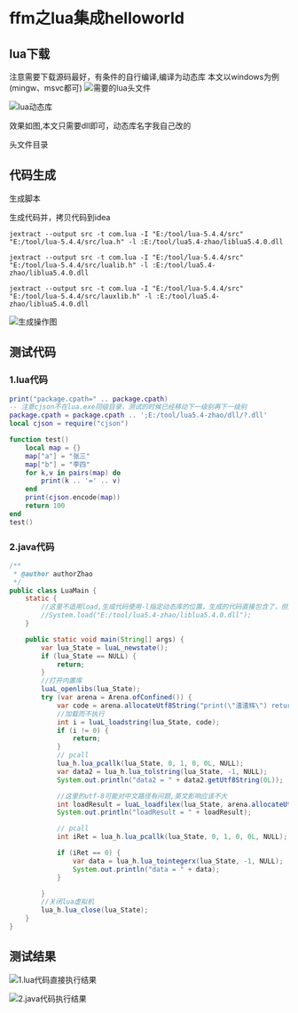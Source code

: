# ffm之lua集成helloworld

## lua下载

注意需要下载源码最好，有条件的自行编译,编译为动态库 本文以windows为例(mingw、msvc都可)
![需要的lua头文件](https://opadmin.pingyuanren.top/file/png/2024/841614b5e3b149a1a8febbc3b8aafb40.png)

![lua动态库](https://opadmin.pingyuanren.top/file/png/2024/2dc5fdf7416840738d9c038c2293ab78.png)

效果如图,本文只需要dll即可，动态库名字我自己改的

头文件目录


## 代码生成
生成脚本

生成代码并，拷贝代码到idea

```
jextract --output src -t com.lua -I "E:/tool/lua-5.4.4/src" "E:/tool/lua-5.4.4/src/lua.h" -l :E:/tool/lua5.4-zhao/liblua5.4.0.dll

jextract --output src -t com.lua -I "E:/tool/lua-5.4.4/src" "E:/tool/lua-5.4.4/src/lualib.h" -l :E:/tool/lua5.4-zhao/liblua5.4.0.dll

jextract --output src -t com.lua -I "E:/tool/lua-5.4.4/src" "E:/tool/lua-5.4.4/src/lauxlib.h" -l :E:/tool/lua5.4-zhao/liblua5.4.0.dll
```

![生成操作图](https://opadmin.pingyuanren.top/file/png/2024/9677d50e519045eba35dff8f874a4fb2.png)

## 测试代码

### 1.lua代码
```lua
print("package.cpath=" .. package.cpath)
-- 注意cjson不在lua.exe同级目录，测试的时候已经移动下一级别再下一级别
package.cpath = package.cpath .. ';E:/tool/lua5.4-zhao/dll/?.dll'
local cjson = require("cjson")

function test()
    local map = {}
    map["a"] = "张三"
    map["b"] = "李四"
    for k,v in pairs(map) do
        print(k .. '=' .. v)
    end
    print(cjson.encode(map))
    return 100
end
test()
```
### 2.java代码

```java
/**
 * @author authorZhao
 */
public class LuaMain {
    static {
        //这里不适用load,生成代码使用-l指定动态库的位置，生成的代码直接包含了，但是这种方式用的是绝对路径，使用SymbolLookup.libraryLookup
        //System.load("E:/tool/lua5.4-zhao/liblua5.4.0.dll");
    }

    public static void main(String[] args) {
        var lua_State = luaL_newstate();
        if (lua_State == NULL) {
            return;
        }
        //打开内置库
        luaL_openlibs(lua_State);
        try (var arena = Arena.ofConfined()) {
            var code = arena.allocateUtf8String("print(\"渣渣辉\") return \"嘿嘿\"");
            //加载而不执行
            int i = luaL_loadstring(lua_State, code);
            if (i != 0) {
                return;
            }
            // pcall
            lua_h.lua_pcallk(lua_State, 0, 1, 0, 0L, NULL);
            var data2 = lua_h.lua_tolstring(lua_State, -1, NULL);
            System.out.println("data2 = " + data2.getUtf8String(0L));

            //这里的utf-8可能对中文路径有问题,英文影响应该不大
            int loadResult = luaL_loadfilex(lua_State, arena.allocateUtf8String("E:/tool/lua5.4-zhao/test2.lua"), NULL);
            System.out.println("loadResult = " + loadResult);

            // pcall
            int iRet = lua_h.lua_pcallk(lua_State, 0, 1, 0, 0L, NULL);

            if (iRet == 0) {
                var data = lua_h.lua_tointegerx(lua_State, -1, NULL);
                System.out.println("data = " + data);
            }

        }
        //关闭lua虚拟机
        lua_h.lua_close(lua_State);
    }
}
```

## 测试结果

![1.lua代码直接执行结果](https://opadmin.pingyuanren.top/file/png/2024/7b8dd4e5105b456885b59aea888e80ef.png)

![2.java代码执行结果](https://opadmin.pingyuanren.top/file/png/2024/8c5db829f1dc4103a4f1f0306b423c8e.png)
